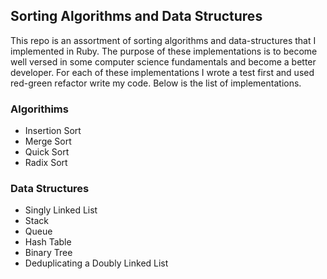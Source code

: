 ## Sorting Algorithms and Data Structures

This repo is an assortment of sorting algorithms and data-structures that I implemented in Ruby.  The purpose of these implementations is to become well versed in some computer science fundamentals and become a better developer.  For each of these implementations I wrote a test first and used red-green refactor write my code.  Below is the list of implementations.

### Algorithims
- Insertion Sort
- Merge Sort
- Quick Sort
- Radix Sort

### Data Structures
- Singly Linked List
- Stack
- Queue
- Hash Table
- Binary Tree
- Deduplicating a Doubly Linked List
